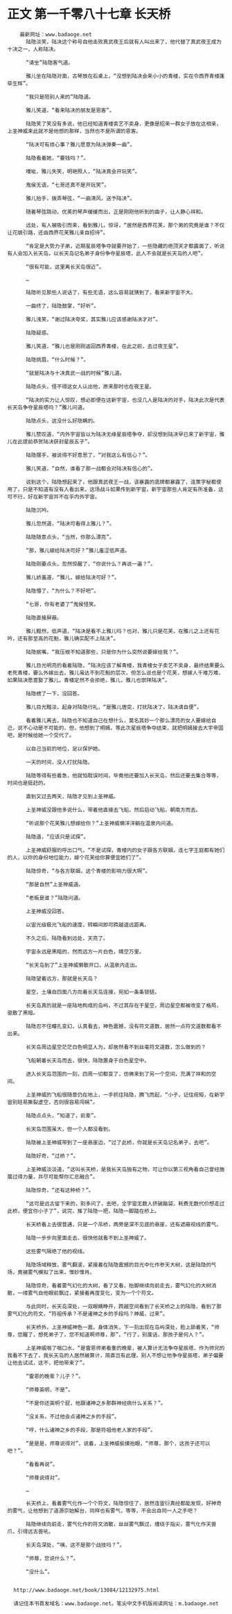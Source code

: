 # 正文 第一千零八十七章 长天桥
        最新网址：www.badaoge.net
          陆隐淡笑，陆决这个称号自他击败真武夜王后就有人叫出来了，他代替了真武夜王成为十决之一，人称陆决。
      
          “请坐”陆隐客气道。
      
          雅儿坐在陆隐对面，古琴放在石桌上，“没想到陆决会来小小的青楼，实在令西界青楼蓬荜生辉”。
      
          “我只是陪别人来的”陆隐道。
      
          雅儿笑道，“看来陆决的朋友是恩客”。
      
          陆隐笑了笑没有多说，他已经知道青楼卖艺不卖身，更像是招来一群女子放在这相亲，上圣神威来此就不是他想的那样，当然也不是所谓的恩客。
      
          “陆决可有烦心事？雅儿愿意为陆决弹奏一曲”。
      
          陆隐看着她，“要钱吗？”。
      
          噗呲，雅儿失笑，明艳照人，“陆决真会开玩笑”。
      
          鬼侯无语，“七哥还真不是开玩笑”。
      
          雅儿抬手，拨弄琴弦，“一曲清风，送予陆决”。
      
          随着琴弦跳动，优美的琴声缓缓而出，正是刚刚他听到的曲子，让人静心祥和。
      
          远处，有人被吸引而来，看到雅儿，惊讶，“居然是西界花芙，那个男的究竟是谁？不仅让花娘引路，还由西界花芙雅儿亲自招待”。
      
          “肯定是大势力子弟，近期星辰塔争夺就要开始了，一些隐藏的绝顶天才都露面了，听说有人会加入长天岛，以长天岛记名弟子身份争夺星辰塔，此人不会就是长天岛的人吧”。
      
          “很有可能，这里离长天岛很近”。
      
          …
      
          陆隐听见那些人说话了，有些无语，这么容易就猜到了，看来新宇宙不大。
      
          一曲终了，陆隐鼓掌，“好听”。
      
          雅儿浅笑，“谢过陆决夸奖，其实雅儿应该感谢陆决才对”。
      
          陆隐疑惑。
      
          雅儿笑道，“雅儿也是刚刚返回西界青楼，在此之前，去过夜王星”。
      
          陆隐挑眉，“什么时候？”。
      
          “就是陆决与十决真武一战的时候”雅儿道。
      
          陆隐点头，怪不得这女人认出他，原来那时也在夜王星。
      
          “陆决的实力让人惊叹，想必即便在这新宇宙，也没几人是陆决的对手，陆决此次是代表长天岛争夺星辰塔吗？”雅儿问道。
      
          陆隐点头，这没什么好隐瞒的。
      
          雅儿赞叹道，“内外宇宙皆以为陆决无缘星辰塔争夺，却没想到陆决早已来了新宇宙，雅儿在此提前恭贺陆决获封星辰五子”。
      
          陆隐摆手，被说得不好意思了，“对我这么有信心？”。
      
          雅儿笑道，“自然，谁看了那一战都会对陆决有信心的”。
      
          说到这个，陆隐想起来了，他跟真武夜王一战，该暴露的底牌都暴露了，连策字秘都使用了，只是不知道有没有人看出来，这场战斗如果传到新宇宙，新宇宙那些人肯定有所准备，这可不行，好在新宇宙并不在乎内外宇宙。
      
          陆隐沉吟。
      
          雅儿忽然道，“陆决可看得上雅儿？”。
      
          陆隐随意点头，“当然，你那么漂亮”。
      
          “那，雅儿嫁给陆决可好？”雅儿羞涩低声道。
      
          陆隐刚要点头，忽然惊醒了，“你说什么？再说一遍？”。
      
          雅儿娇羞道，“雅儿，嫁给陆决可好？”。
      
          陆隐懵了，“为什么？不好吧”。
      
          “七哥，你有老婆了”鬼侯怪笑。
      
          陆隐直接屏蔽。
      
          雅儿黯然，低声道，“陆决是看不上雅儿吗？也对，雅儿只是花芙，在雅儿之上还有花吟，还有那至高的花魁，雅儿确实配不上陆决”。
      
          陆隐抿嘴，“我压根不知道那些，只是你为什么突然说要嫁给我？”。
      
          雅儿目光明亮的看着陆隐，“陆决应该了解青楼，我青楼女子卖艺不卖身，最终结果要么老死青楼，要么外嫁出去，雅儿虽达不到花魁的层次，但怎么说也是个花芙，想嫁人千难万难，如果陆决愿意娶了雅儿，青楼定然不会拒绝，雅儿，雅儿也崇拜陆决”。
      
          陆隐楞了一下，没回答。
      
          雅儿目光黯淡，起身对陆隐行礼，“是雅儿唐突，打扰陆决了，陆决请自便”。
      
          看着雅儿离去，陆隐也不知道自己在想什么，莫名其妙一个那么漂亮的女人要嫁给自己，说不心动是不可能的，但，他想到了明嫣，等此次星辰塔争夺结束，就把明嫣接去大宇帝国吧，是时候给她一个交代了。
      
          以自己当前的地位，足以保护她。
      
          一天的时间，没人打扰陆隐。
      
          陆隐等得有些着急，他就怕耽误时间，毕竟他还要加入长天岛，然后还要去集合等等，时间也是挺赶的。
      
          直到又过去两天，陆隐才见到上圣神威。
      
          上圣神威没跟他多说什么，带着他直接去飞船，然后启动飞船，朝南方而去。
      
          “听说那个花芙雅儿想嫁给你？”上圣神威懒洋洋躺在温泉内问道。
      
          陆隐道，“应该只是试探”。
      
          上圣神威舒服的呼出口气，“不是试探，青楼内的女子跟各方联姻，连七字王庭都有她们的人，以你的身份地位能力，嫁个花芙给你算便宜她们了”。
      
          陆隐惊奇，“与各方联姻，这个青楼的影响力很大啊”。
      
          “那是自然”上圣神威道。
      
          “老板是谁？”陆隐问道。
      
          上圣神威没回答。
      
          以宙光级极光飞船的速度，转瞬间即可跨越遥远距离。
      
          不久之后，陆隐看到远处，天亮了。
      
          宇宙永远是黑暗的，然而远方一片白色，晴空万里。
      
          “长天岛到了”上圣神威懒散开口，从温泉内走出。
      
          陆隐望着远方，那就是长天岛？
      
          星空，土壤自四面八方向着长天岛连接，宛如一条条锁链。
      
          长天岛真的就是一座陆地构成的岛屿，不过其存在于星空，周边星空都被改变了格局，驱散了黑暗。
      
          陆隐忍不住瞳孔变幻，认真看去，神色震撼，没有符文道数，居然一点符文道数都看不出来。
      
          长天岛周边星空茫茫白色明显人为，却居然看不到丝毫符文道数，怎么做到的？
      
          飞船朝着长天岛而去，很快，陆隐置身于白色星空中。
      
          进入长天岛范围的一刻，四周一切都变了，仿佛来到了另一个空间，充满了祥和的空间。
      
          上圣神威的飞船很随意仍在地上，一手抓住陆隐，腾飞而起，“小子，记住规矩，在新宇宙别轻易撕裂虚空，否则很容易闯祸”。
      
          陆隐点点头，“知道了，前辈”。
      
          长天岛范围虽大，但一个人都没看到。
      
          陆隐被上圣神威带到了一座悬崖边，“过了此桥，你就是长天岛记名弟子，去吧”。
      
          陆隐好奇，“过桥？”。
      
          上圣神威淡淡道，“这叫长天桥，是我长天岛独有之物，可让你以第三视角看自己曾经施展过得力量，并尽可能帮你汇总融合”。
      
          陆隐惊奇，“还有这种桥？”。
      
          “这可是远古留下来的，别多问了，去吧，全宇宙无数人挤破脑袋，耗费无数代价想走过此桥，便宜你小子了”，说完，推了陆隐一把，陆隐一脚踏在桥上。
      
          长天桥看上去很普通，只是一个吊桥，两旁是深不见底的悬崖，还有遮蔽视线的雾气。
      
          陆隐一步步向里面走去，很快他就看不到上圣神威了。
      
          这些雾气隔绝了他的视线。
      
          陆隐场域释放，雾气翻滚，紧接着在陆隐震撼的目光中化作参天大树，这是陆隐的气场，竟被雾气模拟了出来，惟妙惟肖。
      
          陆隐惊奇，看着雾气幻化的大树，看了又看，抬脚继续向前走去，雾气幻化的大树消散，一缕雾气自他眼前飘过，紧接着再度变化，变为一个个符文。
      
          与此同时，长天岛深处，一双眼睛睁开，跨越空间看到了长天桥之上的陆隐，看到了那雾气幻化的符文，“符祖传承？不是诸神之乡的手段吗？神威，过来”。
      
          长天桥外，上圣神威神色一震，身体消失，下一刻出现在岛屿深处，脸上舔着笑，“师尊，您醒了，想死弟子了，您不知道啊师尊，那”，“行了，别废话，那孩子是何人？”。
      
          上圣神威咽了咽口水，“是雷恩师弟看重的晚辈，被人算计无法争夺星辰塔，作为师兄的我看不下去了，我长天岛的人居然被算计，简直岂有此理，别人不想让他争夺星辰塔，弟子偏要让他去试试，这不，把他带来了”。
      
          “雷恩的晚辈？儿子？”。
      
          “师尊英明，不是”。
      
          “不是你还英明个屁，他跟诸神之乡那群神经病什么关系？”。
      
          “没关系，不过他会点诸神之乡的手段”。
      
          “哼，什么诸神之乡的手段，那是符祖他老人家的手段”。
      
          “是是是，师尊说得对”，说着，上圣神威偷摸抬眼，“师尊，那个，这孩子还可以吧？”。
      
          “看看再说”。
      
          “师尊说得对”。
      
          …
      
          长天桥上，看着雾气化作一个个符文，陆隐惊住了，居然连宙衍真经都能发现，好神奇的雾气，让他想到了道源宗始解台，同样也有雾气，等等，不会出自同一人之手吧？
      
          陆隐继续向前走，雾气化作的符文消散，丝丝雾气飘过，缠绕于指尖，雾气化作天兽爪，引得远古兽吼。
      
          长天岛深处，“咦，这不是那个战技吗？”。
      
          “师尊，您说什么？”。
      
          “没什么”。
      
      
      http://www.badaoge.net/book/13084/12132975.html
      
      请记住本书首发域名：www.badaoge.net。笔尖中文手机版阅读网址：m.badaoge.net